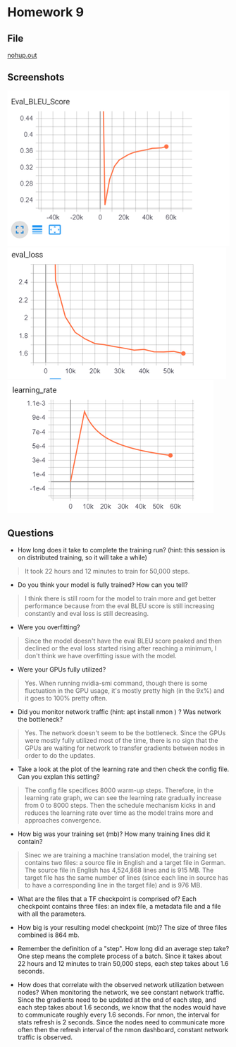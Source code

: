 # Homework 9

## File
[nohup.out](https://github.com/erikhou45/w251-assignments/blob/master/hw9/nohup.out)

## Screenshots
![Eval BLEU Score](eval_bleu_score.PNG)
![Eval Loss](eval_loss.PNG)
![Learning Rate](learning_rate.PNG)

## Questions

* How long does it take to complete the training run? (hint: this session is on distributed training, so it will take a while)
> It took 22 hours and 12 minutes to train for 50,000 steps.

* Do you think your model is fully trained? How can you tell?
> I think there is still room for the model to train more and get better performance because from the eval BLEU score is still increasing constantly and eval loss is still decreasing.

* Were you overfitting?
> Since the model doesn't have the eval BLEU score peaked and then declined or the eval loss started rising after reaching a minimum, I don't think we have overfitting issue with the model. 

* Were your GPUs fully utilized?
> Yes. When running nvidia-smi command, though there is some fluctuation in the GPU usage, it's mostly pretty high (in the 9x%) and it goes to 100% pretty often.

* Did you monitor network traffic (hint: apt install nmon ) ? Was network the bottleneck?
> Yes. The network doesn't seem to be the bottleneck. Since the GPUs were mostly fully utilized most of the time, there is no sign that the GPUs are waiting for network to transfer gradients between nodes in order to do the updates.

* Take a look at the plot of the learning rate and then check the config file. Can you explan this setting?
> The config file specifices 8000 warm-up steps. Therefore, in the learning rate graph, we can see the learning rate gradually increase from 0 to 8000 steps. Then the schedule mechanism kicks in and reduces the learning rate over time as the model trains more and approaches convergence.

* How big was your training set (mb)? How many training lines did it contain?
> Sinec we are training a machine translation model, the training set contains two files: a source file in English and a target file in German. The source file in English has 4,524,868 lines and is 915 MB. The target file has the same number of lines (since each line in source has to have a corresponding line in the target file) and is 976 MB.

* What are the files that a TF checkpoint is comprised of?
Each checkpoint contains three files: an index file, a metadata file and a file with all the parameters.

* How big is your resulting model checkpoint (mb)?
The size of three files combined is 864 mb.

* Remember the definition of a "step". How long did an average step take?
One step means the complete process of a batch. Since it takes about 22 hours and 12 minutes to train 50,000 steps, each step takes about 1.6 seconds.

* How does that correlate with the observed network utilization between nodes?
When monitoring the network, we see constant network traffic. Since the gradients need to be updated at the end of each step, and each step takes about 1.6 seconds, we know that the nodes would have to communicate roughly every 1.6 seconds. For nmon, the interval for stats refresh is 2 seconds. Since the nodes need to communicate more often then the refresh interval of the nmon dashboard, constant network traffic is observed.